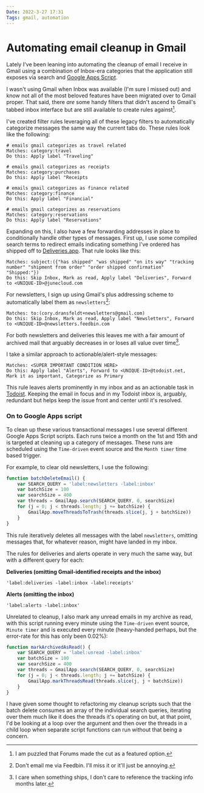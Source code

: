 ```yaml
---
Date: 2022-3-27 17:31
Tags: gmail, automation
---
```


# Automating email cleanup in Gmail

Lately I've been leaning into automating the cleanup of email I receive in Gmail using a combination of Inbox-era categories that the application still exposes via search and [Google Apps Script](https://www.google.com/script/start/).

I wasn't using Gmail when Inbox was available (I'm sure I missed out) and know not all of the most beloved features have been migrated over to Gmail proper. That said, there _are_ some handy filters that didn't ascend to Gmail's tabbed inbox interface but are still available to create rules against[^1].

I've created filter rules leveraging all of these legacy filters to automatically categorize messages the same way the current tabs do. These rules look like the following:

```
# emails gmail categorizes as travel related
Matches: category:travel
Do this: Apply label "Traveling"

# emails gmail categorizes as receipts
Matches: category:purchases
Do this: Apply label "Receipts

# emails gmail categorizes as finance related
Matches: category:finance
Do this: Apply label "Financial"

# emails gmail categorizes as reservations
Matches: category:reservations
Do this: Apply label "Reservations"
```

Expanding on this, I also have a few forwarding addresses in place to conditionally handle other types of messages. First up, I use some compiled search terms to redirect emails indicating something I've ordered has shipped off to [Deliveries.app](https://junecloud.com). That rule looks like this:

```
Matches: subject:({"has shipped" "was shipped" "on its way" "tracking number" "shipment from order" "order shipped confirmation" "Shipped:"})
Do this: Skip Inbox, Mark as read, Apply label "Deliveries", Forward to <UNIQUE-ID>@junecloud.com
```

For newsletters, I sign up using Gmail's plus addressing scheme to automatically label them as `newsletters`[^2]:

```
Matches: to:(cory.dransfeldt+newsletters@gmail.com)
Do this: Skip Inbox, Mark as read, Apply label "Newsletters", Forward to <UNIQUE-ID>@newsletters.feedbin.com
```

For both newsletters and deliveries this leaves me with a fair amount of archived mail that arguably decreases in or loses all value over time[^3].

I take a similar approach to actionable/alert-style messages:

```
Matches: <SUPER IMPORTANT CONDITION HERE>
Do this: Apply label "Alerts", Forward to <UNIQUE-ID>@todoist.net, Mark it as important, Categorize as Primary
```

This rule leaves alerts prominently in my inbox and as an actionable task in [Todoist](https://todost.com). Keeping the email in focus and in my Todoist inbox is, arguably, redundant but helps keep the issue front and center until it's resolved.

### On to Google Apps script

To clean up these various transactional messages I use several different Google Apps Script scripts. Each runs twice a month on the 1st and 15th and is targeted at cleaning up a category of messages. These runs are scheduled using the `Time-driven` event source and the `Month timer` time based trigger.

For example, to clear old newsletters, I use the following:

```javascript
function batchDeleteEmail() {
    var SEARCH_QUERY = 'label:newsletters -label:inbox'
    var batchSize = 100
    var searchSize = 400
    var threads = GmailApp.search(SEARCH_QUERY, 0, searchSize)
    for (j = 0; j < threads.length; j += batchSize) {
        GmailApp.moveThreadsToTrash(threads.slice(j, j + batchSize))
    }
}
```

This rule iteratively deletes all messages with the label `newsletters`, omitting messages that, for whatever reason, might have landed in my inbox.

The rules for deliveries and alerts operate in very much the same way, but with a different query for each:

**Deliveries (omitting Gmail-identified receipts and the inbox)**

```
'label:deliveries -label:inbox -label:receipts'
```

**Alerts (omitting the inbox)**

```
'label:alerts -label:inbox'
```

Unrelated to cleanup, I also mark any unread emails in my archive as read, with this script running every minute using the `Time-driven` event source, `Minute timer` and is executed every minute (heavy-handed perhaps, but the error-rate for this has only been 0.02%):

```javascript
function markArchivedAsRead() {
    var SEARCH_QUERY = 'label:unread -label:inbox'
    var batchSize = 100
    var searchSize = 400
    var threads = GmailApp.search(SEARCH_QUERY, 0, searchSize)
    for (j = 0; j < threads.length; j += batchSize) {
        GmailApp.markThreadsRead(threads.slice(j, j + batchSize))
    }
}
```

I have given some thought to refactoring my cleanup scripts such that the batch delete consumes an array of the individual search queries, iterating over them much like it does the threads it's operating on but, at that point, I'd be looking at a loop over the argument and then over the threads in a child loop when separate script functions can run without that being a concern.

[^1]: I am puzzled that Forums made the cut as a featured option.
[^2]: Don't email me via Feedbin. I'll miss it or it'll just be annoying.
[^3]: I care when something ships, I don't care to reference the tracking info months later.
